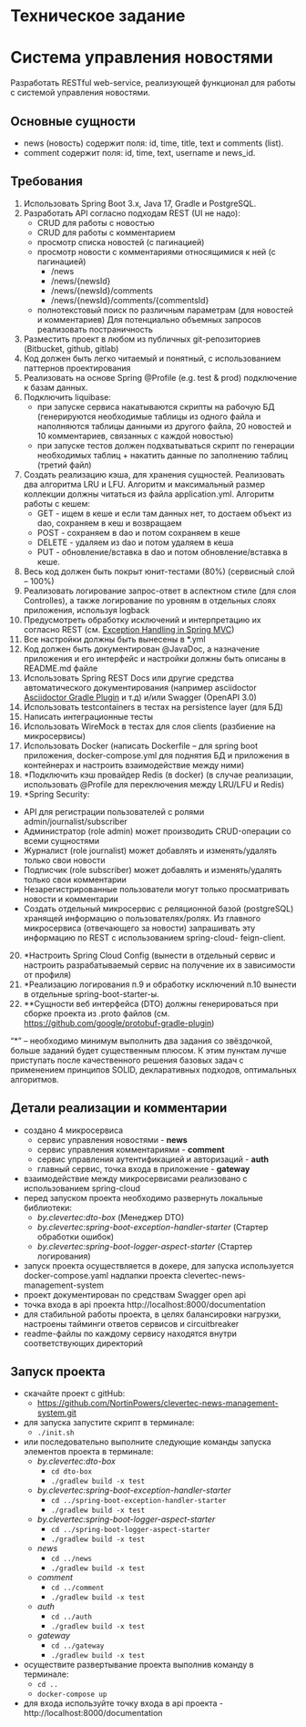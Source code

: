 # Техническое задание

# Система управления новостями

Разработать RESTful web-service, реализующей функционал для работы с системой управления новостями.

## Основные сущности
- news (новость) содержит поля: id, time, title, text и comments (list).
- comment содержит поля: id, time, text, username и news_id.

## Требования
1. Использовать Spring Boot 3.x, Java 17, Gradle и PostgreSQL.
2. Разработать API согласно подходам REST (UI не надо):
    - CRUD для работы с новостью
    - CRUD для работы с комментарием
    - просмотр списка новостей (с пагинацией)
    - просмотр новости с комментариями относящимися к ней (с пагинацией)
        - /news
        - /news/{newsId}
        - /news/{newsId}/comments
        - /news/{newsId}/comments/{commentsId}
    - полнотекстовый поиск по различным параметрам (для новостей и комментариев)
      Для потенциально объемных запросов реализовать постраничность
3. Разместить проект в любом из публичных git-репозиториев (Bitbucket, github, gitlab)
4. Код должен быть легко читаемый и понятный, с использованием паттернов проектирования
5. Реализовать на основе Spring @Profile (e.g. test & prod) подключение к базам данных.
6. Подключить liquibase:
    - при запуске сервиса накатываются скрипты на рабочую БД (генерируются необходимые таблицы из одного файла и наполняются таблицы данными из другого файла, 20 новостей и 10 комментариев, связанных с каждой новостью)
    - при запуске тестов должен подхватываться скрипт по генерации необходимых таблиц + накатить данные по заполнению таблиц (третий файл)
7. Создать реализацию кэша, для хранения сущностей. Реализовать два алгоритма LRU и LFU. Алгоритм и максимальный размер коллекции должны читаться из файла application.yml. Алгоритм работы с кешем:
    - GET - ищем в кеше и если там данных нет, то достаем объект из dao, сохраняем в кеш и возвращаем
    - POST - сохраняем в dao и потом сохраняем в кеше
    - DELETE - удаляем из dao и потом удаляем в кеша
    - PUT - обновление/вставка в dao и потом обновление/вставка в кеше.
8. Весь код должен быть покрыт юнит-тестами (80%) (сервисный слой – 100%)
9. Реализовать логирование запрос-ответ в аспектном стиле (для слоя Controlles), а также логирование по уровням в отдельных слоях приложения, используя logback
10. Предусмотреть обработку исключений и интерпретацию их согласно REST (см. [Exception Handling in Spring MVC](https://spring.io/blog/2013/11/01/exception-handling-in-spring-mvc))
11. Все настройки должны быть вынесены в *.yml
12. Код должен быть документирован @JavaDoc, а назначение приложения и его интерфейс и настройки должны быть описаны в README.md файле
13. Использовать Spring REST Docs или другие средства автоматического документирования (например asciidoctor [Asciidoctor Gradle Plugin](https://asciidoctor.org/docs/asciidoctor-gradle-plugin/) и т.д) и/или Swagger (OpenAPI 3.0)
14. Использовать testcontainers в тестах на persistence layer (для БД)
15. Написать интеграционные тесты
16. Использовать WireMock в тестах для слоя clients (разбиение на микросервисы)
17. Использовать Docker (написать Dockerfile – для spring boot приложения, docker-compose.yml для поднятия БД и приложения в контейнерах и настроить взаимодействие между ними)
18. *Подключить кэш провайдер Redis (в docker) (в случае реализации, использовать @Profile для переключения между LRU/LFU и Redis)
19. *Spring Security:
- API для регистрации пользователей с ролями admin/journalist/subscriber
- Администратор (role admin) может производить CRUD-операции со всеми сущностями
- Журналист (role journalist) может добавлять и изменять/удалять только свои новости
- Подписчик (role subscriber) может добавлять и изменять/удалять только свои комментарии
- Незарегистрированные пользователи могут только просматривать новости и комментарии
- Создать отдельный микросервис с реляционной базой (postgreSQL) хранящей
информацию о пользователях/ролях. Из главного микросервиса (отвечающего за
новости) запрашивать эту информацию по  REST с использованием spring-cloud-
feign-client.
20.	*Настроить Spring Cloud Config (вынести в отдельный сервис и настроить разрабатываемый сервис на получение их в зависимости от профиля)
21.	*Реализацию логирования п.9 и обработку исключений п.10 вынести в отдельные
         spring-boot-starter-ы.
22.	**Сущности веб интерфейса (DTO) должны генерироваться при сборке проекта из .proto файлов (см. https://github.com/google/protobuf-gradle-plugin)

“*” – необходимо минимум выполнить два задания со звёздочкой, больше заданий будет существенным плюсом. К этим пунктам лучше приступать после качественного решения базовых задач с применением принципов SOLID, декларативных подходов, оптимальных алгоритмов.


## Детали реализации и комментарии

* создано 4 микросервиса
  * сервис управления новостями - __news__
  * сервис управления комментариями - __comment__  
  * сервис управления аутентификацией и авторизаций - __auth__
  * главный сервис, точка входа в приложение - __gateway__
* взаимодействие между микросервисами реализовано с использованием spring-cloud
* перед запуском проекта необходимо развернуть локальные библиотеки:
   * _by.clevertec:dto-box_ (Менеджер DTO)
   * _by.clevertec:spring-boot-exception-handler-starter_ (Стартер обработки ошибок)
   * _by.clevertec:spring-boot-logger-aspect-starter_ (Стартер логирования)
* запуск проекта осуществляется в докере, для запуска используется docker-compose.yaml надпапки проекта clevertec-news-management-system
* проект документирован по средствам Swagger open api
* точка входа в api проекта http://localhost:8000/documentation
* для стабильной работы проекта, в целях балансировки нагрузки, настроены тайминги ответов сервисов и circuitbreaker
* readme-файлы по каждому сервису находятся внутри соответствующих директорий

## Запуск проекта

* скачайте проект с gitHub:
  * https://github.com/NortinPowers/clevertec-news-management-system.git
* для запуска запустите скрипт в терминале:
  * ```./init.sh```
* или последовательно выполните следующие команды запуска элементов проекта в терминале:
  * _by.clevertec:dto-box_
    * ```cd dto-box```
    * ```./gradlew build -x test```
  * _by.clevertec:spring-boot-exception-handler-starter_
    * ```cd ../spring-boot-exception-handler-starter```
    * ```./gradlew build -x test```
  * _by.clevertec:spring-boot-logger-aspect-starter_
    * ```cd ../spring-boot-logger-aspect-starter```
    * ```./gradlew build -x test```
  * _news_
    * ```cd ../news```
    * ```./gradlew build -x test``` 
  * _comment_
    * ```cd ../comment```
    * ```./gradlew build -x test``` 
  * _auth_
    * ```cd ../auth```
    * ```./gradlew build -x test```  
  * _gateway_
    * ```cd ../gateway```
    * ```./gradlew build -x test``` 
* осуществите развертывание проекта выполнив команду в терминале:
  * ```cd ..```
  * ```docker-compose up```
* для входа используйте точку входа в api проекта - http://localhost:8000/documentation
